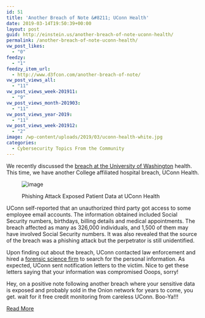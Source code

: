 ```yaml
---
id: 51
title: 'Another Breach of Note &#8211; UConn Health'
date: 2019-03-14T19:50:39+00:00
layout: post
guid: http://einstein.us/another-breach-of-note-uconn-health/
permalink: /another-breach-of-note-uconn-health/
vw_post_likes:
  - "0"
feedzy:
  - "1"
feedzy_item_url:
  - http://www.d3fcon.com/another-breach-of-note/
vw_post_views_all:
  - "11"
vw_post_views_week-201911:
  - "9"
vw_post_views_month-201903:
  - "11"
vw_post_views_year-2019:
  - "11"
vw_post_views_week-201912:
  - "2"
image: /wp-content/uploads/2019/03/uconn-health-white.jpg
categories:
  - Cybersecurity Topics From the Community
---
```

We recently discussed the [breach at the University of Washington](http://www.d3fcon.com/recent-breach-of-note/) health. This time, we have another College affiliated hospital breach, UConn Health. <figure class="kg-card kg-image-card kg-card-hascaption">

<img src="http://www.d3fcon.com/content/images/2019/03/uconn-health-white-1.jpg" class="kg-image" alt="image" /> <figcaption>Phishing Attack Exposed Patient Data at UConn Health</figcaption></figure> 

UConn self-reported that an unauthorized third party got access to some employee email accounts. The information obtained included Social Security numbers, birthdays, billing details and medical appointments. The breach affected as many as 326,000 individuals, and 1,500 of them may have involved Social Security numbers. It was also revealed that the source of the breach was a phishing attack but the perpetrator is still unidentified. 

Upon finding out about the breach, UConn contacted law enforcement and hired a [forensic science firm](http://www.infosecusa.com) to search for the personal information. As expected, UConn sent notification letters to the victim. Nice to get these letters saying that your information was compromised Ooops, sorry!

Hey, on a positive note following another breach where your sensitive data is exposed and probably sold in the Onion network for years to come, you get. wait for it free credit monitoring from careless UConn. Boo-Ya!!!

<a href="http://www.d3fcon.com/another-breach-of-note/" target="_blank" rel="noopener noreferrer">Read More</a>